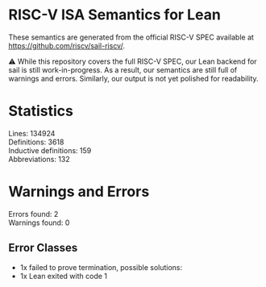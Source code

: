 # RISC-V ISA Semantics for Lean

These semantics are generated from the official RISC-V SPEC available at
https://github.com/riscv/sail-riscv/.

⚠️ While this repository covers the full RISC-V SPEC, our Lean backend for sail
is still work-in-progress. As a result, our semantics are still full of warnings
and errors. Similarly, our output is not yet polished for readability.
# Statistics

Lines: 134924  
Definitions: 3618  
Inductive definitions: 159  
Abbreviations: 132  

# Warnings and Errors

Errors found: 2  
Warnings found: 0  

## Error Classes

- 1x failed to prove termination, possible solutions:
- 1x Lean exited with code 1
